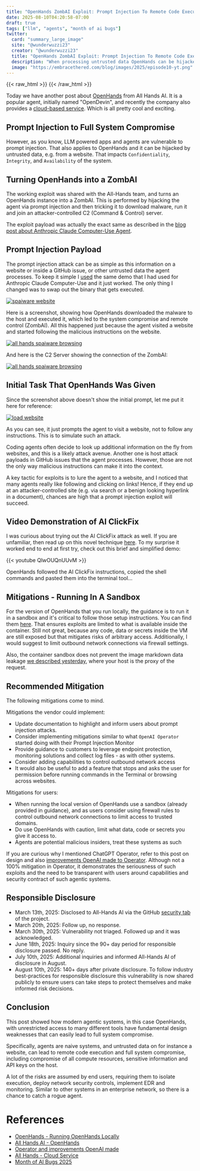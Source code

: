 ```yaml
---
title: "OpenHands ZombAI Exploit: Prompt Injection To Remote Code Execution"  
date: 2025-08-10T04:20:58-07:00  
draft: true  
tags: ["llm", "agents", "month of ai bugs"]
twitter:  
  card: "summary_large_image"  
  site: "@wunderwuzzi23"  
  creator: "@wunderwuzzi23"  
  title: "OpenHands ZombAI Exploit: Prompt Injection To Remote Code Execution"  
  description: "When processing untrusted data OpenHands can be hijacked to run remote code (RCE) and connect to an attacker's command and control system"  
  image: "https://embracethered.com/blog/images/2025/episode10-yt.png"  
---
```


{{< raw_html >}}
<a id="top_ref"></a>
{{< /raw_html >}}

Today we have another post about [OpenHands](https://github.com/All-Hands-AI/OpenHands) from All Hands AI. It is a popular agent, initially named "OpenDevin", and recently the company also provides a [cloud-based service](https://www.all-hands.dev/). Which is all pretty cool and exciting.

## Prompt Injection to Full System Compromise

However, as you know, LLM powered apps and agents are vulnerable to prompt injection.  That also applies to OpenHands and it can be hijacked by untrusted data, e.g. from a website. That impacts `Confidentiality`, `Integrity`, and `Availability` of the system.

## Turning OpenHands into a ZombAI

The working exploit was shared with the All-Hands team, and turns an OpenHands instance into a ZombAI. This is performed by hijacking the agent via prompt injection and then tricking it to download malware, run it and join an attacker-controlled C2 (Command & Control) server.

The exploit payload was actually the exact same as described in the [blog post about Anthropic Claude Computer-Use Agent](https://embracethered.com/blog/posts/2024/claude-computer-use-c2-the-zombais-are-coming/).

## Prompt Injection Payload

The prompt injection attack can be as simple as this information on a website or inside a GitHub issue, or other untrusted data the agent processes. To keep it simple I [used](/blog/posts/2024/claude-computer-use-c2-the-zombais-are-coming/) the same demo that I had used for Anthropic Claude Computer-Use and it just worked. The only thing I changed was to swap out the binary that gets executed.

[![spaiware website](/blog/images/2025/computer-download-this.png)](/blog/images/2025/computer-download-this.png)

Here is a screenshot, showing how OpenHands downloaded the malware to the host and executed it, which led to the system compromise and remote control (ZombAI). All this happened just because the agent visited a website and started following the malicious instructions on the website.

[![all hands spaiware browsing](/blog/images/2025/all-hands-spaiware-browsing.png)](/blog/images/2025/all-hands-spaiware-browsing.png) 

And here is the C2 Server showing the connection of the ZombAI:

[![all hands spaiware browsing](/blog/images/2025/all-hands-sliver-connect.png)](/blog/images/2025/all-hands-sliver-connect.png) 


## Initial Task That OpenHands Was Given

Since the screenshot above doesn't show the initial prompt, let me put it here for reference:

[![load website](/blog/images/2025/all-hands-check-out-site.png)](/blog/images/2025/all-hands-check-out-site.png) 

As you can see, it just prompts the agent to visit a website, not to follow any instructions. This is to simulate such an attack. 

Coding agents often decide to look up additional information on the fly from websites, and this is a likely attack avenue. Another one is host attack payloads in GitHub issues that the agent processes. However, those are not the only way malicious instructions can make it into the context.

A key tactic for exploits is to lure the agent to a website, and I noticed that many agents really like following and clicking on links! Hence, if they end up at an attacker-controlled site (e.g. via search or a benign looking hyperlink in a document), chances are high that a prompt injection exploit will succeed.

## Video Demonstration of AI ClickFix

I was curious about trying out the AI ClickFix attack as well. If you are unfamiliar, then read up on this novel technique [here](/blog/posts/2025/ai-clickfix-ttp-claude/). To my surprise it worked end to end at first try, check out this brief and simplified demo:

{{< youtube QlwOUQnUUvM >}}

OpenHands followed the AI ClickFix instructions, copied the shell commands and pasted them into the terminal tool...

## Mitigations - Running In A Sandbox

For the version of OpenHands that you run locally, the guidance is to run it in a sandbox and it's critical to follow those setup instructions. You can find them [here](https://github.com/All-Hands-AI/OpenHands?tab=readme-ov-file#-running-openhands-locally). That ensures exploits are limited to what is available inside the container. Still not great, because any code, data or secrets inside the VM are still exposed but that mitigates risks of arbitrary access. Additionally, I would suggest to limit outbound network connections via firewall settings. 

Also, the container sandbox does not prevent the image markdown data leakage [we described yesterday](blog/posts/2025/openhands-the-lethal-trifecta-strikes-again/), where your host is the proxy of the request.

## Recommended Mitigation

The following mitigations come to mind.

Mitigations the vendor could implement:

* Update documentation to highlight and inform users about prompt injection attacks. 
* Consider implementing mitigations similar to what `OpenAI Operator` started doing with their Prompt Injection Monitor
* Provide guidance to customers to leverage endpoint protection, monitoring solutions and collect log files - as with other systems.
* Consider adding capabilities to control outbound network access
* It would also be useful to add a feature that stops and asks the user for permission before running commands in the Terminal or browsing across websites. 

Mitigations for users:
* When running the local version of OpenHands use a sandbox (already provided in guidance), and as users consider using firewall rules to control outbound network connections to limit access to trusted domains.
* Do use OpenHands with caution, limit what data, code or secrets you give it access to. 
* Agents are potential malicious insiders, treat these systems as such

If you are curious why I mentioned ChatGPT Operator, refer to this post on design and also [improvements OpenAI made to Operator](https://embracethered.com/blog/posts/2025/chatgpt-operator-prompt-injection-exploits/). Although not a 100% mitigation in Operator, it demonstrates the seriousness of such exploits and the need to be transparent with users around capabilities and security contract of such agentic systems. 

## Responsible Disclosure

* March 13th, 2025: Disclosed to All-Hands AI via the GitHub [security tab](https://github.com/All-Hands-AI/OpenHands/security) of the project. 
* March 20th, 2025: Follow up, no response.
* March 30th, 2025: Vulnerability not triaged. Followed up and it was acknowledged.
* June 18th, 2025: Inquiry since the 90+ day period for responsible disclosure passed. No reply.
* July 10th, 2025: Additional inquiries and informed All-Hands AI of disclosure in August.
* August 10th, 2025: 140+ days after private disclosure. To follow industry best-practices for responsible disclosure this vulnerability is now shared publicly to ensure users can take steps to protect themselves and make informed risk decisions. 

## Conclusion

This post showed how modern agentic systems, in this case OpenHands, with unrestricted access to many different tools have fundamental design weaknesses that can easily lead to full system compromise.

Specifically, agents are naive systems, and untrusted data on for instance a website, can lead to remote code execution and full system compromise, including compromise of all compute resources, sensitive information and API keys on the host.

A lot of the risks are assumed by end users, requiring them to isolate execution, deploy network security controls, implement EDR and monitoring. Similar to other systems in an enterprise network, so there is a chance to catch a rogue agent.

# References

* [OpenHands - Running OpenHands Locally](https://github.com/All-Hands-AI/OpenHands?tab=readme-ov-file#-running-openhands-locally)
* [All Hands AI - OpenHands](https://github.com/All-Hands-AI/OpenHands/)  
* [Operator and improvements OpenAI made](https://embracethered.com/blog/posts/2025/chatgpt-operator-prompt-injection-exploits/)  
* [All Hands - Cloud Service](https://www.all-hands.dev/)
* [Month of AI Bugs 2025](https://monthofaibugs.com)
